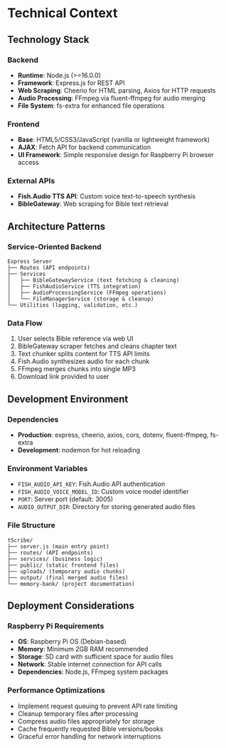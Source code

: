 # Technical Context

## Technology Stack

### Backend
- **Runtime**: Node.js (>=16.0.0)
- **Framework**: Express.js for REST API
- **Web Scraping**: Cheerio for HTML parsing, Axios for HTTP requests
- **Audio Processing**: FFmpeg via fluent-ffmpeg for audio merging
- **File System**: fs-extra for enhanced file operations

### Frontend  
- **Base**: HTML5/CSS3/JavaScript (vanilla or lightweight framework)
- **AJAX**: Fetch API for backend communication
- **UI Framework**: Simple responsive design for Raspberry Pi browser access

### External APIs
- **Fish.Audio TTS API**: Custom voice text-to-speech synthesis
- **BibleGateway**: Web scraping for Bible text retrieval

## Architecture Patterns

### Service-Oriented Backend
```
Express Server
├── Routes (API endpoints)
├── Services
│   ├── BibleGatewayService (text fetching & cleaning)
│   ├── FishAudioService (TTS integration)
│   ├── AudioProcessingService (FFmpeg operations)
│   └── FileManagerService (storage & cleanup)
└── Utilities (logging, validation, etc.)
```

### Data Flow
1. User selects Bible reference via web UI
2. BibleGateway scraper fetches and cleans chapter text
3. Text chunker splits content for TTS API limits
4. Fish.Audio synthesizes audio for each chunk
5. FFmpeg merges chunks into single MP3
6. Download link provided to user

## Development Environment

### Dependencies
- **Production**: express, cheerio, axios, cors, dotenv, fluent-ffmpeg, fs-extra
- **Development**: nodemon for hot reloading

### Environment Variables
- `FISH_AUDIO_API_KEY`: Fish.Audio API authentication
- `FISH_AUDIO_VOICE_MODEL_ID`: Custom voice model identifier
- `PORT`: Server port (default: 3005)
- `AUDIO_OUTPUT_DIR`: Directory for storing generated audio files

### File Structure
```
tScribe/
├── server.js (main entry point)
├── routes/ (API endpoints)
├── services/ (business logic)
├── public/ (static frontend files)
├── uploads/ (temporary audio chunks)
├── output/ (final merged audio files)
└── memory-bank/ (project documentation)
```

## Deployment Considerations

### Raspberry Pi Requirements
- **OS**: Raspberry Pi OS (Debian-based)
- **Memory**: Minimum 2GB RAM recommended
- **Storage**: SD card with sufficient space for audio files
- **Network**: Stable internet connection for API calls
- **Dependencies**: Node.js, FFmpeg system packages

### Performance Optimizations
- Implement request queuing to prevent API rate limiting
- Cleanup temporary files after processing
- Compress audio files appropriately for storage
- Cache frequently requested Bible versions/books
- Graceful error handling for network interruptions
